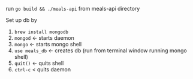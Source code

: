 run `go build && ./meals-api` from meals-api directory


Set up db by
 1. `brew install mongodb`
 2. `mongod` <- starts daemon
 3. `mongo` <- starts mongo shell
 4. `use meals_db` <- creates db (run from terminal window running mongo shell)
 5. `quit()` <- quits shell
 6. `ctrl-c` < quits daemon
 